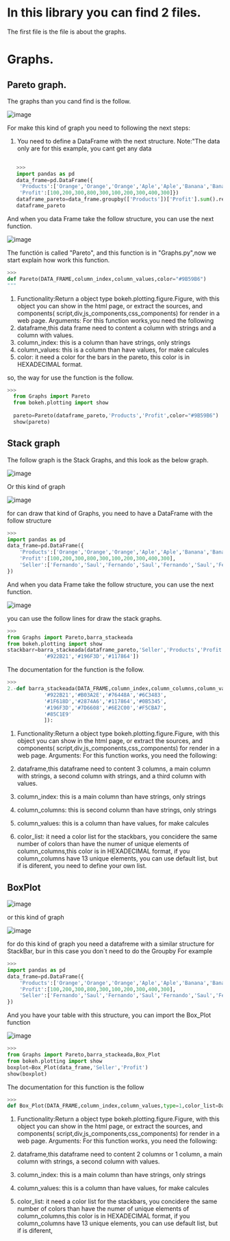 # In this library you can find 2 files.

The first file is the file is about the graphs.
# Graphs.
## Pareto graph.
The graphs than you cand find is the follow.

![image](https://github.com/ferchangodjango/Statistic-Library/assets/68520215/4cff954e-05ca-43c7-b4d4-fa079f88357d)

For make this kind of graph you need to following the next steps:
1. You need to define a DataFrame with the next structure. Note:"The data only are for this example, you cant get any data
  
```python
    
   >>>
   import pandas as pd
   data_frame=pd.DataFrame({
    'Products':['Orange','Orange','Orange','Aple','Aple','Banana','Banana','Banana','Banana','Aple'],
    'Profit':[100,200,300,800,300,100,200,300,400,300]})
   dataframe_pareto=data_frame.groupby(['Products'])['Profit'].sum().reset_index()
   dataframe_pareto
```
And when you data Frame take the follow structure, you can use the next function.

![image](https://github.com/ferchangodjango/Statistic-Library/assets/68520215/b5373544-c2b1-4407-bb9c-7e7607ed8a7d)


The functión is called "Pareto", and this function is in "Graphs.py",now we start explain how work this function.
```python
>>>
def Pareto(DATA_FRAME,column_index,column_values,color="#9B59B6")
"""
```
1. Functionality:Return a object type bokeh.plotting.figure.Figure, 
with this object you can show in the html page, or extract the sources, and components(
script,div,js_components,css_components) for render in a web page.
Arguments: For this function works,you need the following
2. dataframe,this data frame need to content a column with strings and a column with values.
3. column_index: this is a column than have strings, only strings
4. column_values: this is a column than have values, for make calcules
5. color: it need a color for the bars in the pareto, this color is in HEXADECIMAL format.

so, the way for use the function is the follow.
```python
>>>
  from Graphs import Pareto
  from bokeh.plotting import show
  
  pareto=Pareto(dataframe_pareto,'Products','Profit',color="#9B59B6")
  show(pareto)
```
## Stack graph
The follow graph is the Stack Graphs, and this look as the below graph.

![image](https://github.com/ferchangodjango/Statistic-Library/assets/68520215/88114eb3-deea-48e0-825b-6268ca9705a1)

Or this kind of graph

![image](https://github.com/ferchangodjango/Statistic-Library/assets/68520215/4ba182b4-e4fe-4051-bcb9-955516d6f9eb)

for can draw that kind of Graphs, you need to have a DataFrame with the follow structure
```python
>>>
import pandas as pd
data_frame=pd.DataFrame({
    'Products':['Orange','Orange','Orange','Aple','Aple','Banana','Banana','Banana','Banana','Aple'],
    'Profit':[100,200,300,800,300,100,200,300,400,300],
    'Seller':['Fernando','Saul','Fernando','Saul','Fernando','Saul','Fernando','Saul','Fernando','Saul']
})
```

And when you data Frame take the follow structure, you can use the next function.

![image](https://github.com/ferchangodjango/Statistic-Library/assets/68520215/d5090497-f110-4594-ae2b-762be5190578)

you can use the follow lines for draw the stack graphs.
```python
>>>
from Graphs import Pareto,barra_stackeada
from bokeh.plotting import show
stackbarr=barra_stackeada(dataframe_pareto,'Seller','Products','Profit',color_list=[
            '#922B21','#196F3D','#117864'])
```
The documentation for the function is the follow.

```python
>>>
2.-def barra_stackeada(DATA_FRAME,column_index,column_columns,column_values,color_list=[
            '#922B21','#B03A2E','#76448A','#6C3483',
            '#1F618D','#2874A6','#117864','#0B5345',
            '#196F3D','#7D6608','#6E2C00','#F5CBA7',
            '#85C1E9'
            ]):
```
1. Functionality:Return a object type bokeh.plotting.figure.Figure,
with this object you can show in the html page, or extract the sources, and components(
script,div,js_components,css_components) for render in a web page.
Arguments: For this function works, you need the following:

2. dataframe,this dataframe need to content 3 columns, a main column with strings, a second column
    with strings, and a third column with values.
3. column_index: this is a main column than have strings, only strings
4. column_columns: this is  second column than have strings, only strings
5. column_values: this is a column than have values, for make calcules
6. color_list: it need a color list for the stackbars, you concidere the same number of 
    colors than have the numer of unique elements of column_columns,this color is in HEXADECIMAL format,
    if you column_columns have 13 unique elements, you can use default list, but if is diferent,
    you need to define your own list.

## BoxPlot
![image](https://github.com/ferchangodjango/Statistic-Library/assets/68520215/d45fa44c-6c8c-4193-8ce7-b692fc870966)

or this kind of graph

![image](https://github.com/ferchangodjango/Statistic-Library/assets/68520215/ced8440a-a65e-40f5-855a-03986a824cde)

for do this kind of graph you need a datafreme with a similar structure for StackBar, bur in this case you don´t need to do the Groupby
For example

```python
>>>
import pandas as pd
data_frame=pd.DataFrame({
    'Products':['Orange','Orange','Orange','Aple','Aple','Banana','Banana','Banana','Banana','Aple'],
    'Profit':[100,200,300,800,300,100,200,300,400,300],
    'Seller':['Fernando','Saul','Fernando','Saul','Fernando','Saul','Fernando','Saul','Fernando','Saul']
})

```
And you have your table with this structure, you can import the Box_Plot function

![image](https://github.com/ferchangodjango/Statistic-Library/assets/68520215/b551d593-c0a9-4065-92e1-aca4d7bd4e30)

```python
>>>
from Graphs import Pareto,barra_stackeada,Box_Plot
from bokeh.plotting import show
boxplot=Box_Plot(data_frame,'Seller','Profit')
show(boxplot)

```
The documentation for this function is the follow

```python
>>>
def Box_Plot(DATA_FRAME,column_index,column_values,type=1,color_list=Dark2[7])
```
1. Functionality:Return a object type bokeh.plotting.figure.Figure,
with this object you can show in the html page, or extract the sources, and components(
script,div,js_components,css_components) for render in a web page.
Arguments: For this function works, you need the following:

2. dataframe,this dataframe need to content 2 columns or 1 column, a main column with strings, a second column
    with values.
3. column_index: this is a main column than have strings, only strings
4. column_values: this is a column than have values, for make calcules
5. color_list: it need a color list for the stackbars, you concidere the same number of 
    colors than have the numer of unique elements of column_columns,this color is in HEXADECIMAL format,
    if you column_columns have 13 unique elements, you can use default list, but if is diferent,

